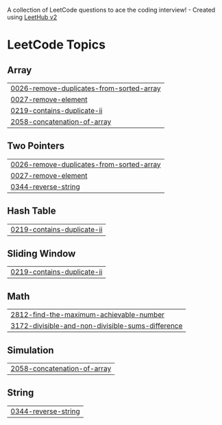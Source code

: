 A collection of LeetCode questions to ace the coding interview! - Created using [LeetHub v2](https://github.com/arunbhardwaj/LeetHub-2.0)
<!---LeetCode Topics Start-->
# LeetCode Topics
## Array
|  |
| ------- |
| [0026-remove-duplicates-from-sorted-array](https://github.com/yousafhub-w/Leetcode/tree/master/0026-remove-duplicates-from-sorted-array) |
| [0027-remove-element](https://github.com/yousafhub-w/Leetcode/tree/master/0027-remove-element) |
| [0219-contains-duplicate-ii](https://github.com/yousafhub-w/Leetcode/tree/master/0219-contains-duplicate-ii) |
| [2058-concatenation-of-array](https://github.com/yousafhub-w/Leetcode/tree/master/2058-concatenation-of-array) |
## Two Pointers
|  |
| ------- |
| [0026-remove-duplicates-from-sorted-array](https://github.com/yousafhub-w/Leetcode/tree/master/0026-remove-duplicates-from-sorted-array) |
| [0027-remove-element](https://github.com/yousafhub-w/Leetcode/tree/master/0027-remove-element) |
| [0344-reverse-string](https://github.com/yousafhub-w/Leetcode/tree/master/0344-reverse-string) |
## Hash Table
|  |
| ------- |
| [0219-contains-duplicate-ii](https://github.com/yousafhub-w/Leetcode/tree/master/0219-contains-duplicate-ii) |
## Sliding Window
|  |
| ------- |
| [0219-contains-duplicate-ii](https://github.com/yousafhub-w/Leetcode/tree/master/0219-contains-duplicate-ii) |
## Math
|  |
| ------- |
| [2812-find-the-maximum-achievable-number](https://github.com/yousafhub-w/Leetcode/tree/master/2812-find-the-maximum-achievable-number) |
| [3172-divisible-and-non-divisible-sums-difference](https://github.com/yousafhub-w/Leetcode/tree/master/3172-divisible-and-non-divisible-sums-difference) |
## Simulation
|  |
| ------- |
| [2058-concatenation-of-array](https://github.com/yousafhub-w/Leetcode/tree/master/2058-concatenation-of-array) |
## String
|  |
| ------- |
| [0344-reverse-string](https://github.com/yousafhub-w/Leetcode/tree/master/0344-reverse-string) |
<!---LeetCode Topics End-->